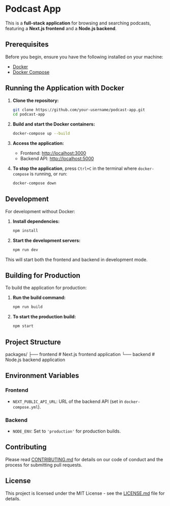 # Podcast App

This is a **full-stack application** for browsing and searching podcasts, featuring a **Next.js frontend** and a **Node.js backend**.

## Prerequisites

Before you begin, ensure you have the following installed on your machine:

- [Docker](https://www.docker.com/)
- [Docker Compose](https://docs.docker.com/compose/)

## Running the Application with Docker

1. **Clone the repository:**
    ```bash
    git clone https://github.com/your-username/podcast-app.git
    cd podcast-app
    ```

2. **Build and start the Docker containers:**
    ```bash
    docker-compose up --build
    ```

3. **Access the application:**
    - Frontend: [http://localhost:3000](http://localhost:3000)
    - Backend API: [http://localhost:5000](http://localhost:5000)

4. **To stop the application**, press `Ctrl+C` in the terminal where `docker-compose` is running, or run:
    ```bash
    docker-compose down
    ```

## Development

For development without Docker:

1. **Install dependencies:**
    ```bash
    npm install
    ```

2. **Start the development servers:**
    ```bash
    npm run dev
    ```

This will start both the frontend and backend in development mode.

## Building for Production

To build the application for production:

1. **Run the build command:**
    ```bash
    npm run build
    ```

2. **To start the production build:**
    ```bash
    npm start
    ```

## Project Structure


packages/ 
├── frontend # Next.js frontend application 
└── backend # Node.js backend application



## Environment Variables

### Frontend
- `NEXT_PUBLIC_API_URL`: URL of the backend API (set in `docker-compose.yml`).

### Backend
- `NODE_ENV`: Set to `'production'` for production builds.

## Contributing

Please read [CONTRIBUTING.md](CONTRIBUTING.md) for details on our code of conduct and the process for submitting pull requests.

## License

This project is licensed under the MIT License - see the [LICENSE.md](LICENSE.md) file for details.
